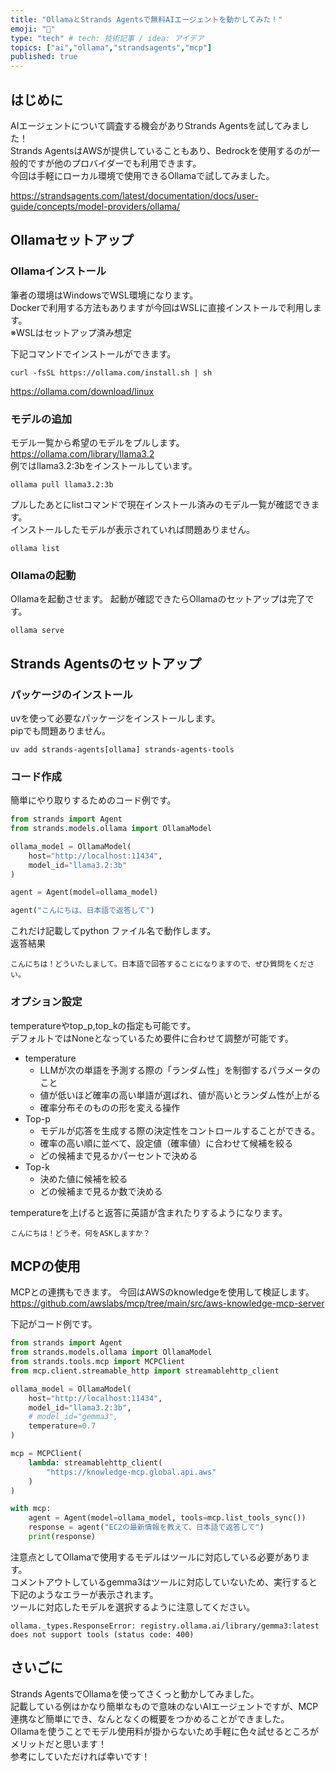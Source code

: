 ```yaml
---
title: "OllamaとStrands Agentsで無料AIエージェントを動かしてみた！"
emoji: "🕌"
type: "tech" # tech: 技術記事 / idea: アイデア
topics: ["ai","ollama","strandsagents","mcp"]
published: true
---
```



## はじめに

AIエージェントについて調査する機会がありStrands Agentsを試してみました！    
Strands AgentsはAWSが提供していることもあり、Bedrockを使用するのが一般的ですが他のプロバイダーでも利用できます。  
今回は手軽にローカル環境で使用できるOllamaで試してみました。  

https://strandsagents.com/latest/documentation/docs/user-guide/concepts/model-providers/ollama/

## Ollamaセットアップ

### Ollamaインストール

筆者の環境はWindowsでWSL環境になります。  
Dockerで利用する方法もありますが今回はWSLに直接インストールで利用します。  
※WSLはセットアップ済み想定

下記コマンドでインストールができます。
```
curl -fsSL https://ollama.com/install.sh | sh
```
https://ollama.com/download/linux

### モデルの追加

モデル一覧から希望のモデルをプルします。  
https://ollama.com/library/llama3.2  
例ではllama3.2:3bをインストールしています。

```
ollama pull llama3.2:3b
```

プルしたあとにlistコマンドで現在インストール済みのモデル一覧が確認できます。  
インストールしたモデルが表示されていれば問題ありません。

```
ollama list
```

### Ollamaの起動

Ollamaを起動させます。
起動が確認できたらOllamaのセットアップは完了です。

```
ollama serve
```


## Strands Agentsのセットアップ

### パッケージのインストール

uvを使って必要なパッケージをインストールします。  
pipでも問題ありません。
```
uv add strands-agents[ollama] strands-agents-tools
```

### コード作成

簡単にやり取りするためのコード例です。
```python
from strands import Agent
from strands.models.ollama import OllamaModel

ollama_model = OllamaModel(
    host="http://localhost:11434",
    model_id="llama3.2:3b"
)

agent = Agent(model=ollama_model)

agent("こんにちは、日本語で返答して")
```

これだけ記載してpython ファイル名で動作します。  
返答結果
```
こんにちは！どういたしまして。日本語で回答することになりますので、ぜひ質問をください。
```

### オプション設定

temperatureやtop_p,top_kの指定も可能です。  
デフォルトではNoneとなっているため要件に合わせて調整が可能です。
- temperature
	- LLMが次の単語を予測する際の「ランダム性」を制御するパラメータのこと
	- 値が低いほど確率の高い単語が選ばれ、値が高いとランダム性が上がる
	- 確率分布そのものの形を変える操作
- Top-p
	- モデルが応答を生成する際の決定性をコントロールすることができる。
	- 確率の高い順に並べて、設定値（確率値）に合わせて候補を絞る 
	- どの候補まで見るかパーセントで決める
- Top-k
	- 決めた値に候補を絞る 
	- どの候補まで見るか数で決める

temperatureを上げると返答に英語が含まれたりするようになります。
```
こんにちは！どうぞ。何をASKしますか？
```

## MCPの使用

MCPとの連携もできます。
今回はAWSのknowledgeを使用して検証します。
https://github.com/awslabs/mcp/tree/main/src/aws-knowledge-mcp-server

下記がコード例です。
```python
from strands import Agent
from strands.models.ollama import OllamaModel
from strands.tools.mcp import MCPClient
from mcp.client.streamable_http import streamablehttp_client

ollama_model = OllamaModel(
    host="http://localhost:11434",
    model_id="llama3.2:3b",
    # model_id="gemma3",
    temperature=0.7
)

mcp = MCPClient(
    lambda: streamablehttp_client(
        "https://knowledge-mcp.global.api.aws"
    )
)

with mcp:
    agent = Agent(model=ollama_model, tools=mcp.list_tools_sync())
    response = agent("EC2の最新情報を教えて、日本語で返答して")
    print(response) 
```

注意点としてOllamaで使用するモデルはツールに対応している必要があります。  
コメントアウトしているgemma3はツールに対応していないため、実行すると下記のようなエラーが表示されます。  
ツールに対応したモデルを選択するように注意してください。  
```
ollama._types.ResponseError: registry.ollama.ai/library/gemma3:latest does not support tools (status code: 400)
```

## さいごに

Strands AgentsでOllamaを使ってさくっと動かしてみました。  
記載している例はかなり簡単なもので意味のないAIエージェントですが、MCP連携など簡単にでき、なんとなくの概要をつかめることができました。  
Ollamaを使うことでモデル使用料が掛からないため手軽に色々試せるところがメリットだと思います！  
参考にしていただければ幸いです！
